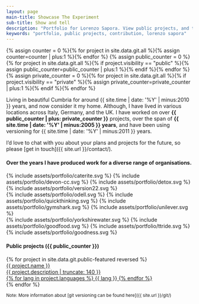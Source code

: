 ```yaml
---
layout: page
main-title: Showcase The Experiment
sub-title: Show and tell
description: "Portfolio for Lorenzo Sapora. View public projects, and the global contribution graph."
keywords: "portfolio, public projects, contribution, lorenzo sapora"
---
```


{% assign counter = 0 %}{% for project in site.data.git.all %}{% assign counter=counter | plus:1 %}{% endfor %}
{% assign public_counter = 0 %}{% for project in site.data.git.all %}{% if project.visibility == "public" %}{% assign public_counter=public_counter | plus:1 %}{% endif %}{% endfor %}
{% assign private_counter = 0 %}{% for project in site.data.git.all %}{% if project.visibility == "private" %}{% assign private_counter=private_counter | plus:1 %}{% endif %}{% endfor %}

Living in beautiful Cumbria for around {{ site.time | date: '%Y' | minus:2010 }} years, and now consider it my home. Although, I have lived in various locations across Italy, Germany, and the UK. I have worked on over **{{ public_counter | plus: private_counter }}** projects, over the span of **{{ site.time | date: '%Y' | minus:2005 }} years**, and have been using versioning for {{ site.time | date: '%Y' | minus:2011 }} years.

I’d love to chat with you about your plans and projects for the future, so please [get in touch]({{ site.url }}/contact/).

#### Over the years I have produced work for a diverse range of organisations.

<div class="flex margin-bottom portfolio-clients">
{% include assets/portfolio/caterite.svg %} {% include assets/portfolio/devon-cc.svg %} {% include assets/portfolio/detox.svg %} {% include assets/portfolio/version22.svg %}
</div>
<div class="flex margin-bottom portfolio-clients">
{% include assets/portfolio/odell.svg %} {% include assets/portfolio/quickthinking.svg %} {% include assets/portfolio/gymshark.svg %} {% include assets/portfolio/unilever.svg %}
</div>
<div class="flex margin-bottom portfolio-clients">
{% include assets/portfolio/yorkshirewater.svg %} {% include assets/portfolio/goodfood.svg %} {% include assets/portfolio/ttride.svg %} {% include assets/portfolio/goodness.svg %}
</div>

#### Public projects ({{ public_counter }})

<div class="boxes flex">
	{% for project in site.data.git.public-featured reversed %}
	<a href="{{ project.web_url }}" class="box" target="_blank">
		<div class="flex">
			<div class="p-main">
				<div class="p-box">{{ project.name }}</div>
				<div class="p-desc">{{ project.description | truncate: 140 }}</div>
				{% for lang in project.languages %}
					<span class="{{ lang | downcase }} portfolio-language">{{ lang }}</span>
				{% endfor %}
			</div>
		</div>
	</a>
	{% endfor %}
</div>

<small>Note: More information about [git versioning can be found here]({{ site.url }}/git/) </small>
